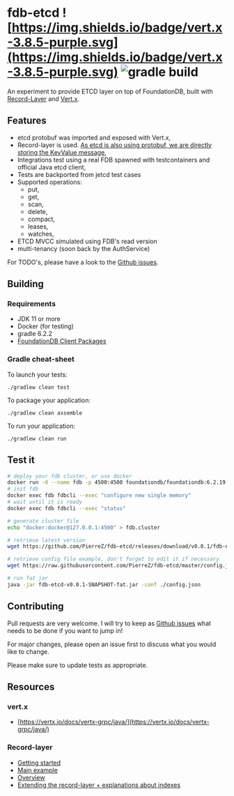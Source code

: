 # fdb-etcd ![https://img.shields.io/badge/vert.x-3.8.5-purple.svg](https://img.shields.io/badge/vert.x-3.8.5-purple.svg) ![gradle build](https://github.com/PierreZ/fdb-etcd/workflows/gradle%20build/badge.svg)

An experiment to provide ETCD layer on top of FoundationDB, built with [Record-Layer](https://foundationdb.github.io/fdb-record-layer/) and [Vert.x](https://vertx.io/).

## Features

* etcd protobuf was imported and exposed with Vert.x,
* Record-layer is used. [As etcd is also using protobuf, we are directly storing the KeyValue message](https://github.com/PierreZ/fdb-etcd/blob/master/src/main/proto/record.proto),
* Integrations test using a real FDB spawned with testcontainers and official Java etcd client,
* Tests are backported from jetcd test cases
* Supported operations:
    * put,
    * get,
    * scan,
    * delete,
    * compact,
    * leases,
    * watches,
* ETCD MVCC simulated using FDB's read version
* multi-tenancy (soon back by the AuthService)

For TODO's, please have a look to the [Github issues](https://github.com/pierrez/fdb-etcd/issues).

## Building

### Requirements

* JDK 11 or more
* Docker (for testing)
* gradle 6.2.2
* [FoundationDB Client Packages](https://www.foundationdb.org/download/)


### Gradle cheat-sheet

To launch your tests:
```
./gradlew clean test
```

To package your application:
```
./gradlew clean assemble
```

To run your application:
```
./gradlew clean run
```

## Test it

```bash
# deploy your fdb cluster, or use docker
docker run -d --name fdb -p 4500:4500 foundationdb/foundationdb:6.2.19
# init fdb
docker exec fdb fdbcli --exec "configure new single memory"
# wait until it is ready
docker exec fdb fdbcli --exec "status"

# generate cluster file
echo "docker:docker@127.0.0.1:4500" > fdb.cluster

# retrieve latest version
wget https://github.com/PierreZ/fdb-etcd/releases/download/v0.0.1/fdb-etcd-v0.0.1-SNAPSHOT-fat.jar

# retrieve config file example, don't forget to edit it if necessary
wget https://raw.githubusercontent.com/PierreZ/fdb-etcd/master/config.json

# run fat jar
java -jar fdb-etcd-v0.0.1-SNAPSHOT-fat.jar -conf ./config.json
```

## Contributing

Pull requests are very welcome. I will try to keep as [Github issues](https://github.com/pierrez/fdb-etcd/issues) what needs to be done if you want to jump in!

For major changes, please open an issue first to discuss what you would like to change.

Please make sure to update tests as appropriate.

## Resources

### vert.x

* [https://vertx.io/docs/vertx-grpc/java/](https://vertx.io/docs/vertx-grpc/java/)

### Record-layer

* [Getting started](https://foundationdb.github.io/fdb-record-layer/GettingStarted.html)
* [Main example](https://github.com/FoundationDB/fdb-record-layer/blob/master/examples/src/main/java/com/apple/foundationdb/record/sample/Main.java)
* [Overview](https://foundationdb.github.io/fdb-record-layer/Overview.html)
* [Extending the record-layer + explanations about indexes](https://foundationdb.github.io/fdb-record-layer/Extending.html)
